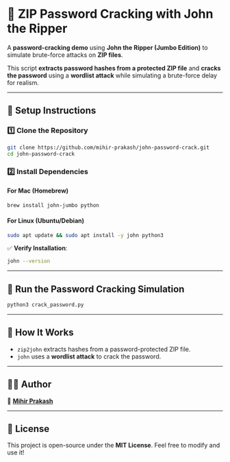 # 🔐 ZIP Password Cracking with John the Ripper  
A **password-cracking demo** using **John the Ripper (Jumbo Edition)** to simulate brute-force attacks on **ZIP files**.

This script **extracts password hashes from a protected ZIP file** and **cracks the password** using a **wordlist attack** while simulating a brute-force delay for realism.

---

## 🚀 **Setup Instructions**
### **1️⃣ Clone the Repository**
```sh
git clone https://github.com/mihir-prakash/john-password-crack.git
cd john-password-crack
```

### **2️⃣ Install Dependencies**
#### **For Mac (Homebrew)**
```sh
brew install john-jumbo python
```
#### **For Linux (Ubuntu/Debian)**
```sh
sudo apt update && sudo apt install -y john python3
```
✅ **Verify Installation**:  
```sh
john --version
```

---

## 📌 **Run the Password Cracking Simulation**
```sh
python3 crack_password.py
```
---

## 📜 **How It Works**
- `zip2john` extracts hashes from a password-protected ZIP file.
- `john` uses a **wordlist attack** to crack the password.


---

## 👨‍💻 **Author**
🔗 **[Mihir Prakash](https://github.com/mihir-prakash/)**  

---

## 📜 **License**
This project is open-source under the **MIT License**. Feel free to modify and use it!

